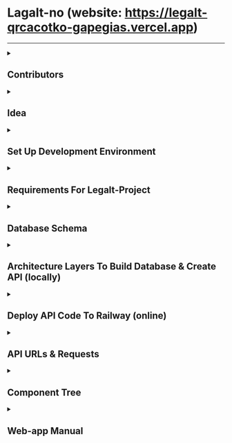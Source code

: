 # **Lagalt-no** (website: https://legalt-qrcacotko-gapegias.vercel.app)
---

<details>
  <summary><b><h2>Contributors</h2></b></summary><blockquote>
 
  ---
  
  * George Tzafilkos
  * George Pegias 
  * Nomikos Kampourakis
  * Giannis Tripodis
</details>
  
<details>
  <summary><b><h2>Idea</h2></b></summary><blockquote>
  
  ---
  
  Create a website which it will be similar to reddit website (link: https://www.reddit.com).
  It will have communities for users who have interest in **music**, **films**, **game** and **web development** (contain existing projects) and
  will offer the capability of both extending existing as well as creating new communities according to users’ interests.

</details>

<details>
  <summary><b><h2>Set Up Development Environment</h2></b></summary><blockquote>
  
  ---
  
  Make sure you have the following tools available.
  
  <details>
    <summary><b><h3>Backend</h3></b></summary><blockquote>
    
   ---
  
    1. IntelliJ (with Java 17) using:
      * Spring Web
      * Spring Data JPA
      * PostgreSQL
      * Lombok
    2. PostgreSQL (with PgAdmin)
    3. Docker
  </details>
  
  <details>
    <summary><b><h3>Frontend</h3></b></summary><blockquote>
    
   ---
  
    1. NPM/Node.js (LTS – Long Term Support version)
    2. React CRA (create-react-app)
    3. Visual Studio Code Text Editor/ IntelliJ
    4. Browser Developer Tools for testing and debugging
  </details> 
</details>

<details>
  <summary><b><h2>Requirements For Legalt-Project</h2></b></summary><blockquote>
  
  ---
  
  <details>
    <summary><b><h3>Primary Goal</h3></b></summary><blockquote>
    
   ---
    
    Understanding social network users’ needs, especially reddit, and find them efficient solutions.
  </details>
  
  <details>
    <summary><b><h3>Complexity Level</h3></b></summary><blockquote>
    
   ---
   
   Basic development, creating a **database**, an **API** and a **website** that makes requests on it.
  </details>
      
  <details>
    <summary><b><h3>Roles</h3></b></summary><blockquote>
    
   ---
  
   * <b>Non-login user</b> can navigate through pages without joining projects’ chats and seeing fewer information about them.
   * <b>Login user</b> has the same rights as a **non-login user** and much more like making requests to join projects, so they can be added to them or even create their own projects. A <b>login user</b> can be:
     * <b>Project member</b> and they have access to other projects’ information like files repository and chat.
     * <b>Project owner</b> and they can add users after a request, remove users, change projects’ information and even delete projects. 
  
  We decided to add a field called <b>stage</b> to project table, which will be initiazed to <b>"initial"</b> when a project is created and change to <b>"completed"</b> when it ends instead of deleting it.
  </details>
      
  <details>
    <summary><b><h3>Website’s View</h3></b></summary><blockquote>
    
   ---
    
   * Home page
   * Profile page
   * Project page
   * Create-project page
  </details>
</details>

<details>
  <summary><b><h2>Database Schema</h2></b></summary><blockquote>
    
   ---

 We follow the architecture in the below picture. There are:
 * 5 tables and these are:
     * lagalt_user
     * project
     * skill
     * message
     * request 
 * and 5 join tables (which represent the Many To Many relationship in 2 tables) and these are:
     * lagalt_user_skills (owner lagalt_user)
     * lagalt_user_projects (owner project)
     * project_skills (owner project)
     * message_projects (owner project)
     * request_projects (owner project)

 <img src="/pictures/Entity_Diagram_Dark_Mode.png">
</details>

<details>
  <summary><b><h2>Architecture Layers To Build Database & Create API (locally)</h2></b></summary><blockquote>
    
   ---

  We define that everything is separated in layers, and the upper layers are abstractions of the lower ones, that's why every layer should only reference the immediate lower layer. See the below picture.

  <img src="/pictures/backend_architecture.png">
  

 * **Models:** They are the objects that contain all the data logic. Basically, they are the tables of our database.
 * **Repositories:** They are the objects that are gateways between our business layer and data mapping layer, which is the layer that accesses the database and does the operations. Basically, they are an abstraction to our database access.
 * **DTOs:** Data Transfer Objects are objects that carry data between processes in order to reduce the number of methods calls. Their main purpose is to reduce roundtrips to the server by batching up multiple parameters in a single call.
 * **Services:** They are the objects that provide an API to our business logic and they are the only ones with access to the repositories. Otherwise, they violate the Dependency Inversion Principle (D in SOLID). 
 * **Controllers:** They are the objects that are work as gateways between your input and the business logic, they decide what to do with the input and how to output the response.
</details>
  
<details>
  <summary><b><h2>Deploy API Code To Railway (online)</h2></b></summary><blockquote>
    
   ---
  
  ### **Steps:**
  
 1. Push our API code (see folder Backend) to a new project repository on github   
 2. Make an account on Railway (link: https://railway.app)
 3. Create a new railway project  
 4. Add a new database (we used PostgreSQL) on our railway project (New → Database → Add PostgreSQL)
 
  <img src="/pictures/addPostgreSQL.png">
 
 5. Add our github repository on our railway project (New → GitHub Repo → Choose GitHub repo)
 
  <img src="/pictures/addGithub_repo.png">
 
 6. Generate a domain (URL) for our API (click on Github repo → on navigate bar choose settings → on domain section in enviroment section choose generator)
 
 7. Make the necessary changes in our application.java file with main static method.
  
  <img src="/pictures/application.java.png"> 
 
 8. Make the necessary changes in file application.properties.
 
  <img src="/pictures/application.properies.png">
 
 9. Add a new file called DockerFile.
 
  <img src="/pictures/DockerFile.png"> 
  
 10. Automatically, our code builded and deployed API URL. 
  
</details>
  
<details>
  <summary><b><h2>API URLs & Requests</h2></b></summary><blockquote>
    
   ---

  For each table we created an api endpoint to fetch and manipulate database's data. The endpooints and their requests are (prefix: https://woozy-agreement-production-a098.up.railway.app):
  
  <details>
  <summary><b><h3>usersUrl requests </h3></b></summary><blockquote>
  (URL: https://woozy-agreement-production-a098.up.railway.app/users)
    
   ---

   <img src="/pictures/user_requests.PNG"> 
  </details>
  
  <details>
  <summary><b><h3>projectsUrl requests </h3></b></summary><blockquote>
  (URL: https://woozy-agreement-production-a098.up.railway.app/projects)
    
   ---

   <img src="/pictures/project_requests.PNG"> 
  </details>
  
  <details>
  <summary><b><h3>skillsUrl requests </h3></b></summary><blockquote>
  (URL: https://woozy-agreement-production-a098.up.railway.app/skills)
    
   ---

   <img src="/pictures/skill_requests.PNG"> 
  </details>
    
  <details>
  <summary><b><h3>messagesUrl requests </h3></b></summary><blockquote>
  (URL: https://woozy-agreement-production-a098.up.railway.app/messages)
    
   ---

   <img src="/pictures/message_requests.PNG"> 
  </details>
    
  <details>
  <summary><b><h3>requestsUrl requests </h3></b></summary><blockquote>
  (URL: https://woozy-agreement-production-a098.up.railway.app/requests)
    
   ---

   <img src="/pictures/request_requests.PNG">
  </details>

</details>

<details>
  <summary><b><h2>Component Tree</h2></b></summary><blockquote>
    
   ---
  
  ### **Main pages**
  
  <details>
  <summary><b><h3>Home page</h3></b></summary><blockquote>
    
   ---

   <img src="/pictures/home-page.png">
  </details>
    
  <details>
  <summary><b><h3>Profile page</h3></b></summary><blockquote>
    
   ---

   <img src="/pictures/profile-page.png">
  </details>

  <details>
  <summary><b><h3>Project page</h3></b></summary><blockquote>
    
   ---

   <img src="/pictures/project-page.png">
  </details>  
    
   
  <details>
  <summary><b><h3>Create-project page</h3></b></summary><blockquote>
    
   ---

   <img src="/pictures/create-project-page.png">
  </details>
  
  ### Main component that are used by all main pages are:
 * **NavBar**, upper bar that contains search box, login & logout button and create project button
 * **TopicsBar**, left side bar that contains topics which are groups of project depending on their field.
    
  <img src="/pictures/component-tree.png">
    
</details>

<details>
  <summary><b><h2>Web-app Manual</h2></b></summary><blockquote>
    
   ---

   [Click for manual] (https://github.com/gapegias/Lagalt.no/blob/main/LAGALT.no(manual).pdf)
</details>
